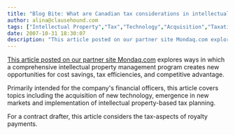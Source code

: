 ```yaml
---
title: "Blog Bite: What are Canadian tax considerations in intellectual property asset management?"
author: alina@clausehound.com
tags: ["Intellectual Property","Tax","Technology","Acquisition","Taxation","Small Business Corner","IP Transfer","Blog Bites","Mondaq","Canada (General)"]
date: 2007-10-31 18:30:07
description: "This article posted on our partner site Mondaq.com explores ways in which a comprehensive intellectual property management program creates new opportunities for cost savings, tax efficiencies, and competitive advantage."
---
```


 

[This article posted on our partner site Mondaq.com](http://www.mondaq.com/canada/x/53752/Canadian+Tax+Strategies+For+Managing+Intellectual+Property+Assets) explores ways in which a comprehensive intellectual property management program creates new opportunities for cost savings, tax efficiencies, and competitive advantage.

Primarily intended for the company's financial officers, this article covers topics including the acquisition of new technology, emergence in new markets and implementation of intellectual property-based tax planning.

For a contract drafter, this article considers the tax-aspects of royalty payments.
